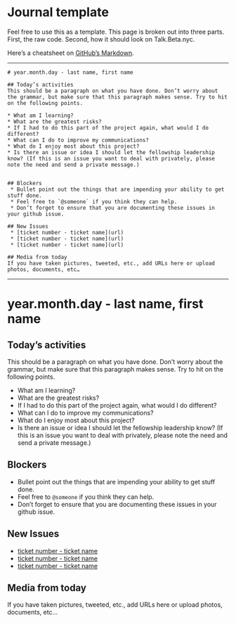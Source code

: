 # Journal template

Feel free to use this as a template. This page is broken out into three parts. First, the raw code. Second, how it should look on Talk.Beta.nyc.

Here’s a cheatsheet on [GitHub’s Markdown](https://github.com/adam-p/markdown-here/wiki/Markdown-Cheatsheet#html).

--- 

```
# year.month.day - last name, first name

## Today’s activities 
This should be a paragraph on what you have done. Don’t worry about the grammar, but make sure that this paragraph makes sense. Try to hit on the following points.

* What am I learning?
* What are the greatest risks?
* If I had to do this part of the project again, what would I do different?
* What can I do to improve my communications?
* What do I enjoy most about this project? 
* Is there an issue or idea I should let the fellowship leadership know? (If this is an issue you want to deal with privately, please note the need and send a private message.)
 

## Blockers 
 * Bullet point out the things that are impending your ability to get stuff done.
 * Feel free to `@someone` if you think they can help.
 * Don’t forget to ensure that you are documenting these issues in your github issue. 

## New Issues 
 * [ticket number - ticket name](url)
 * [ticket number - ticket name](url)
 * [ticket number - ticket name](url)

## Media from today
If you have taken pictures, tweeted, etc., add URLs here or upload photos, documents, etc…
```

- - - -

# year.month.day - last name, first name

## Today’s activities 
This should be a paragraph on what you have done. Don’t worry about the grammar, but make sure that this paragraph makes sense. Try to hit on the following points.

* What am I learning?
* What are the greatest risks?
* If I had to do this part of the project again, what would I do different?
* What can I do to improve my communications?
* What do I enjoy most about this project? 
* Is there an issue or idea I should let the fellowship leadership know? (If this is an issue you want to deal with privately, please note the need and send a private message.)
 

## Blockers 
 * Bullet point out the things that are impending your ability to get stuff done.
 * Feel free to `@someone` if you think they can help.
 * Don’t forget to ensure that you are documenting these issues in your github issue. 

## New Issues 
 * [ticket number - ticket name](url)
 * [ticket number - ticket name](url)
 * [ticket number - ticket name](url)

## Media from today
If you have taken pictures, tweeted, etc., add URLs here or upload photos, documents, etc…